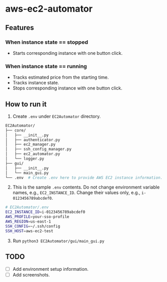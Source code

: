 # aws-ec2-automator

## Features
### When instance state == stopped
- Starts corresponding instance with one button click.
### When instance state == running
- Tracks estimated price from the starting time.
- Tracks instance state.
- Stops corresponding instance with one button click.

## How to run it
1. Create `.env` under `EC2Automator` directory.
```bash
EC2Automator/
├── core/
│   ├── __init__.py
│   ├── authenticator.py
│   ├── ec2_manager.py
│   ├── ssh_config_manager.py
│   ├── ec2_automator.py
│   └── logger.py
├── gui/
│   ├── __init__.py
│   └── main_gui.py
└── .env  # Create .env here to provide AWS EC2 instance information.
```
2. This is the sample `.env` contents. Do not change environment variable names, e.g., `EC2_INSTANCE_ID`. Change their values only, e.g., `i-0123456789abcdef0`.
```bash
# EC2Automator/.env
EC2_INSTANCE_ID=i-0123456789abcdef0
AWS_PROFILE=your-sso-profile
AWS_REGION=us-east-1
SSH_CONFIG=~/.ssh/config
SSH_HOST=aws-ec2-test
```

3. Run `python3 EC2Automator/gui/main_gui.py`

## TODO
- [ ] Add environment setup information.
- [ ] Add screenshots.